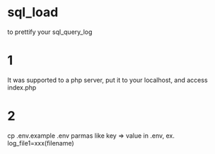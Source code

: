 # sql_load
to prettify your sql_query_log

# 1
It was supported to a php server, put it to your localhost, and access index.php

# 2
cp .env.example .env
parmas like key => value in .env, ex. log_file1=xxx(filename)
